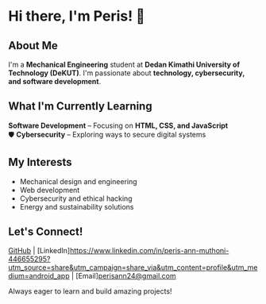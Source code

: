 # Hi there, I'm Peris! 👋

## About Me  
I'm a **Mechanical Engineering** student at **Dedan Kimathi University of Technology (DeKUT)**. I'm passionate about **technology, cybersecurity, and software development**.  

## What I'm Currently Learning  
 **Software Development** – Focusing on **HTML, CSS, and JavaScript**  
🛡️ **Cybersecurity** – Exploring ways to secure digital systems  

## My Interests  
- Mechanical design and engineering  
- Web development  
- Cybersecurity and ethical hacking  
- Energy and sustainability solutions  

## Let's Connect!  
[GitHub](https://github.com/perisann) | [LinkedIn]https://www.linkedin.com/in/peris-ann-muthoni-446655295?utm_source=share&utm_campaign=share_via&utm_content=profile&utm_medium=android_app | [Email]perisann24@gmail.com  

 Always eager to learn and build amazing projects!
